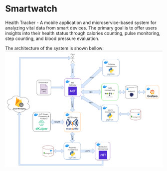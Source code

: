 # Smartwatch
Health Tracker - A mobile application and microservice-based system for analyzing vital data from smart devices. The primary goal is to offer users insights into their health status through calories counting, pulse monitoring, step counting, and blood pressure evaluation. 

The architecture of the system is shown bellow:
![architecture](https://github.com/tea561/Smartwatch/blob/main/architecture.png)
